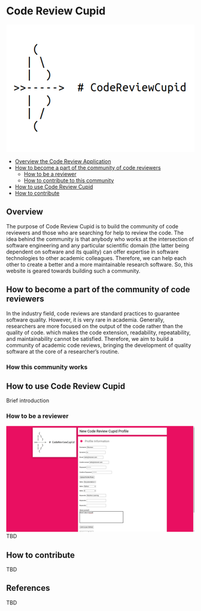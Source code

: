 # Code Review Cupid
![logo](https://github.com/code-review-cupid/code-review-cupid-admin/blob/main/picture/Logo.png)
<!-- TOC depthFrom:2 depthTo:6 withLinks:1 updateOnSave:1 orderedList:0 -->

- [Overview the Code Review Application](#overview)
- [How to become a part of the community of code reviewers](#community)
	- [How to be a reviewer](#reviewer)
	- [How to contribute to this community](#contribution)
- [How to use Code Review Cupid](#guide)
- [How to contribute](#contributing)

<!-- /TOC -->

## Overview

The purpose of Code Review Cupid is to build the community of code reviewers and those who are searching for help to review the code. The idea behind the community is that anybody who works at the intersection of software engineering and any particular scientific domain (the latter being dependent on software and its quality) can offer expertise in software technologies to other academic colleagues. Therefore, we can help each other to create a better and a more maintainable research software. So, this website is geared towards building such a community. 

## How to become a part of the community of code reviewers

In the industry field, code reviews are standard practices to guarantee software quality. However, it is very rare in academia. Generally, researchers are more focused on the output of the code rather than the quality of code. which makes the code extension, readability, repeatability, and maintainability cannot be satisfied. Therefore, we aim to build a community of academic code reviews, bringing the development of quality software at the core of a researcher’s routine.

### How this community works

## How to use Code Review Cupid
Brief introduction
### How to be a reviewer
![profile_page](https://github.com/code-review-cupid/code-review-cupid-admin/blob/main/picture/profile_page.png)
TBD

## How to contribute

TBD

## References

TBD
